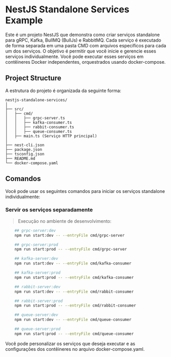 # NestJS Standalone Services Example

Este é um projeto NestJS que demonstra como criar serviços standalone para gRPC, Kafka, BullMQ (BullJs) e RabbitMQ. Cada serviço é executado de forma separada em uma pasta CMD com arquivos específicos para cada um dos serviços. O objetivo é permitir que você inicie e gerencie esses serviços individualmente. Você pode executar esses serviços em contêineres Docker independentes, orquestrados usando docker-compose.

## Project Structure

A estrutura do projeto é organizada da seguinte forma:

```text
nestjs-standalone-services/
│
├── src/
│   ├── cmd/
│   │   ├── grpc-server.ts
│   │   ├── kafka-consumer.ts
│   │   ├── rabbit-consumer.ts
│   │   ├── queue-consumer.ts
│   ├── main.ts (Serviço HTTP principal)
│
├── nest-cli.json
├── package.json
├── tsconfig.json
├── README.md
└── docker-compose.yaml
```

## Comandos

Você pode usar os seguintes comandos para iniciar os serviços standalone individualmente:

### Servir os serviços separadamente

> Execução no ambiente de desenvolvimento:

``` bash
    ## grpc-server:dev
    npm run start:dev -- --entryFile cmd/grpc-server

    ## grpc-server:prod
    npm run start:prod -- --entryFile cmd/grpc-server

    ## kafka-server:dev
    npm run start:dev -- --entryFile cmd/kafka-consumer

    ## kafka-server:prod
    npm run start:prod -- --entryFile cmd/kafka-consumer

    ## rabbit-server:dev
    npm run start:dev -- --entryFile cmd/rabbit-consumer

    ## rabbit-server:prod
    npm run start:prod -- --entryFile cmd/rabbit-consumer

    ## queue-server:dev
    npm run start:dev -- --entryFile cmd/queue-consumer

    ## queue-server:prod
    npm run start:prod -- --entryFile cmd/queue-consumer
```

Você pode personalizar os serviços que deseja executar e as configurações dos contêineres no arquivo docker-compose.yaml.